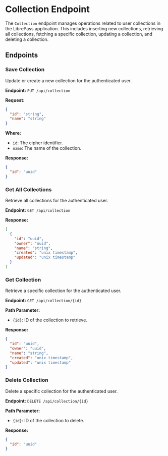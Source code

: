 # Collection Endpoint

The `Collection` endpoint manages operations related to user collections in the LibrePass application.
This includes inserting new collections, retrieving all collections, fetching a specific collection,
updating a collection, and deleting a collection.

## Endpoints

### Save Collection

Update or create a new collection for the authenticated user.

**Endpoint:** `PUT /api/collection`

**Request:**

```json
{
  "id": "string",
  "name": "string"
}
```

**Where:**

- `id`: The cipher identifier.
- `name`: The name of the collection.

**Response:**

```json
{
  "id": "uuid"
}
```

### Get All Collections

Retrieve all collections for the authenticated user.

**Endpoint:** `GET /api/collection`

**Response:**

```json
[
  {
    "id": "uuid",
    "owner": "uuid",
    "name": "string",
    "created": "unix timestamp",
    "updated": "unix timestamp"
  }
]
```

### Get Collection

Retrieve a specific collection for the authenticated user.

**Endpoint:** `GET /api/collection/{id}`

**Path Parameter:**

- `{id}`: ID of the collection to retrieve.

**Response:**

```json
{
  "id": "uuid",
  "owner": "uuid",
  "name": "string",
  "created": "unix timestamp",
  "updated": "unix timestamp"
}
```

### Delete Collection

Delete a specific collection for the authenticated user.

**Endpoint:** `DELETE /api/collection/{id}`

**Path Parameter:**

- `{id}`: ID of the collection to delete.

**Response:**

```json
{
  "id": "uuid"
}
```
